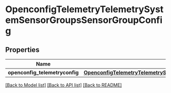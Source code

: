 # OpenconfigTelemetryTelemetrySystemSensorGroupsSensorGroupConfig

## Properties
Name | Type | Description | Notes
------------ | ------------- | ------------- | -------------
**openconfig_telemetryconfig** | [**OpenconfigTelemetryTelemetrySystemOpenconfigtelemetrytelemetrysystemSensorgroupsConfig**](OpenconfigTelemetryTelemetrySystemOpenconfigtelemetrytelemetrysystemSensorgroupsConfig.md) |  | [optional] 

[[Back to Model list]](../README.md#documentation-for-models) [[Back to API list]](../README.md#documentation-for-api-endpoints) [[Back to README]](../README.md)


